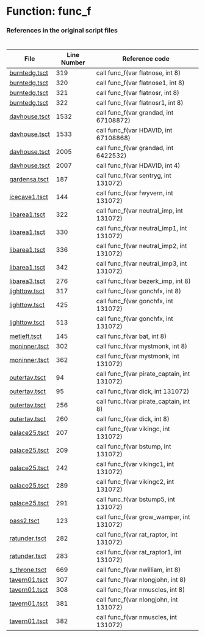 # Function: func_f
### References in the original script files

#

| File | Line Number | Reference code |
| --- | --- | --- |
| [burntedg.tsct](../../../out/burntedg.tsct#L319) | 319 | call func_f(var flatnose, int 8) |
| [burntedg.tsct](../../../out/burntedg.tsct#L320) | 320 | call func_f(var flatnose1, int 8) |
| [burntedg.tsct](../../../out/burntedg.tsct#L321) | 321 | call func_f(var flatnosr, int 8) |
| [burntedg.tsct](../../../out/burntedg.tsct#L322) | 322 | call func_f(var flatnosr1, int 8) |
| [davhouse.tsct](../../../out/davhouse.tsct#L1532) | 1532 | call func_f(var grandad, int 67108872) |
| [davhouse.tsct](../../../out/davhouse.tsct#L1533) | 1533 | call func_f(var HDAVID, int 67108868) |
| [davhouse.tsct](../../../out/davhouse.tsct#L2005) | 2005 | call func_f(var grandad, int 6422532) |
| [davhouse.tsct](../../../out/davhouse.tsct#L2007) | 2007 | call func_f(var HDAVID, int 4) |
| [gardensa.tsct](../../../out/gardensa.tsct#L187) | 187 | call func_f(var sentryg, int 131072) |
| [icecave1.tsct](../../../out/icecave1.tsct#L144) | 144 | call func_f(var fwyvern, int 131072) |
| [libarea1.tsct](../../../out/libarea1.tsct#L322) | 322 | call func_f(var neutral_imp, int 131072) |
| [libarea1.tsct](../../../out/libarea1.tsct#L330) | 330 | call func_f(var neutral_imp1, int 131072) |
| [libarea1.tsct](../../../out/libarea1.tsct#L336) | 336 | call func_f(var neutral_imp2, int 131072) |
| [libarea1.tsct](../../../out/libarea1.tsct#L342) | 342 | call func_f(var neutral_imp3, int 131072) |
| [libarea3.tsct](../../../out/libarea3.tsct#L276) | 276 | call func_f(var bezerk_imp, int 8) |
| [lighttow.tsct](../../../out/lighttow.tsct#L317) | 317 | call func_f(var gonchfx, int 8) |
| [lighttow.tsct](../../../out/lighttow.tsct#L425) | 425 | call func_f(var gonchfx, int 131072) |
| [lighttow.tsct](../../../out/lighttow.tsct#L513) | 513 | call func_f(var gonchfx, int 131072) |
| [metleft.tsct](../../../out/metleft.tsct#L145) | 145 | call func_f(var bat, int 8) |
| [moninner.tsct](../../../out/moninner.tsct#L302) | 302 | call func_f(var mystmonk, int 8) |
| [moninner.tsct](../../../out/moninner.tsct#L362) | 362 | call func_f(var mystmonk, int 131072) |
| [outertav.tsct](../../../out/outertav.tsct#L94) | 94 | call func_f(var pirate_captain, int 131072) |
| [outertav.tsct](../../../out/outertav.tsct#L95) | 95 | call func_f(var dick, int 131072) |
| [outertav.tsct](../../../out/outertav.tsct#L256) | 256 | call func_f(var pirate_captain, int 8) |
| [outertav.tsct](../../../out/outertav.tsct#L260) | 260 | call func_f(var dick, int 8) |
| [palace25.tsct](../../../out/palace25.tsct#L207) | 207 | call func_f(var vikingc, int 131072) |
| [palace25.tsct](../../../out/palace25.tsct#L209) | 209 | call func_f(var bstump, int 131072) |
| [palace25.tsct](../../../out/palace25.tsct#L242) | 242 | call func_f(var vikingc1, int 131072) |
| [palace25.tsct](../../../out/palace25.tsct#L289) | 289 | call func_f(var vikingc2, int 131072) |
| [palace25.tsct](../../../out/palace25.tsct#L291) | 291 | call func_f(var bstump5, int 131072) |
| [pass2.tsct](../../../out/pass2.tsct#L123) | 123 | call func_f(var grow_wamper, int 131072) |
| [ratunder.tsct](../../../out/ratunder.tsct#L282) | 282 | call func_f(var rat_raptor, int 131072) |
| [ratunder.tsct](../../../out/ratunder.tsct#L283) | 283 | call func_f(var rat_raptor1, int 131072) |
| [s_throne.tsct](../../../out/s_throne.tsct#L669) | 669 | call func_f(var nwilliam, int 8) |
| [tavern01.tsct](../../../out/tavern01.tsct#L307) | 307 | call func_f(var nlongjohn, int 8) |
| [tavern01.tsct](../../../out/tavern01.tsct#L308) | 308 | call func_f(var nmuscles, int 8) |
| [tavern01.tsct](../../../out/tavern01.tsct#L381) | 381 | call func_f(var nlongjohn, int 131072) |
| [tavern01.tsct](../../../out/tavern01.tsct#L382) | 382 | call func_f(var nmuscles, int 131072) |
